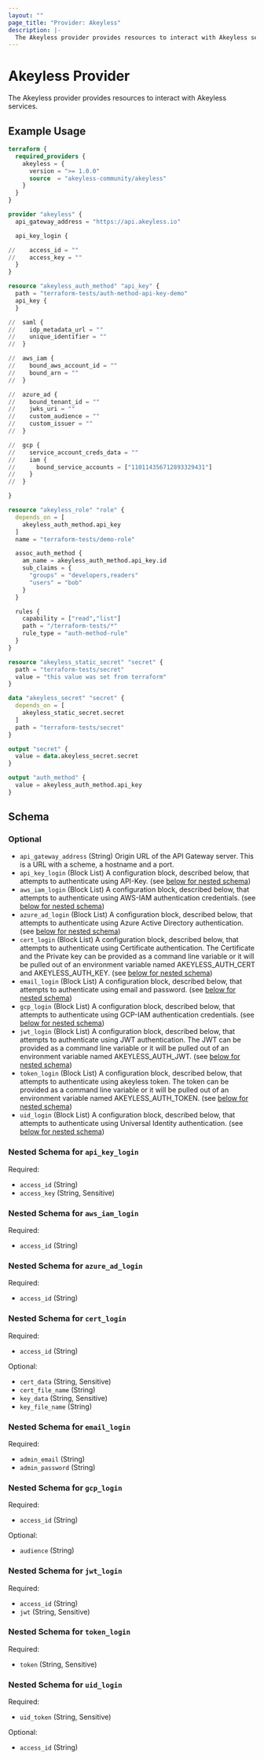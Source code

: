 ```yaml
---
layout: ""
page_title: "Provider: Akeyless"
description: |-
  The Akeyless provider provides resources to interact with Akeyless services.
---
```


# Akeyless Provider

The Akeyless provider provides resources to interact with Akeyless services.

## Example Usage

```terraform
terraform {
  required_providers {
    akeyless = {
      version = ">= 1.0.0"
      source  = "akeyless-community/akeyless"
    }
  }
}

provider "akeyless" {
  api_gateway_address = "https://api.akeyless.io"

  api_key_login {

//    access_id = ""
//    access_key = ""
  }
}

resource "akeyless_auth_method" "api_key" {
  path = "terraform-tests/auth-method-api-key-demo"
  api_key {
  }

//  saml {
//    idp_metadata_url = ""
//    unique_identifier = ""
//  }

//  aws_iam {
//    bound_aws_account_id = ""
//    bound_arn = ""
//  }

//  azure_ad {
//    bound_tenant_id = ""
//    jwks_uri = ""
//    custom_audience = ""
//    custom_issuer = ""
//  }

//  gcp {
//    service_account_creds_data = ""
//    iam {
//      bound_service_accounts = ["110114356712893329431"]
//    }
//  }

}

resource "akeyless_role" "role" {
  depends_on = [
    akeyless_auth_method.api_key
  ]
  name = "terraform-tests/demo-role"

  assoc_auth_method {
    am_name = akeyless_auth_method.api_key.id
    sub_claims = {
      "groups" = "developers,readers"
      "users" = "bob"
    }
  }

  rules {
    capability = ["read","list"]
    path = "/terraform-tests/*"
    rule_type = "auth-method-rule"
  }
}

resource "akeyless_static_secret" "secret" {
  path = "terraform-tests/secret"
  value = "this value was set from terraform"
}

data "akeyless_secret" "secret" {
  depends_on = [
    akeyless_static_secret.secret
  ]
  path = "terraform-tests/secret"
}

output "secret" {
  value = data.akeyless_secret.secret
}

output "auth_method" {
  value = akeyless_auth_method.api_key
}
```

<!-- schema generated by tfplugindocs -->
## Schema

### Optional

- `api_gateway_address` (String) Origin URL of the API Gateway server. This is a URL with a scheme, a hostname and a port.
- `api_key_login` (Block List) A configuration block, described below, that attempts to authenticate using API-Key. (see [below for nested schema](#nestedblock--api_key_login))
- `aws_iam_login` (Block List) A configuration block, described below, that attempts to authenticate using AWS-IAM authentication credentials. (see [below for nested schema](#nestedblock--aws_iam_login))
- `azure_ad_login` (Block List) A configuration block, described below, that attempts to authenticate using Azure Active Directory authentication. (see [below for nested schema](#nestedblock--azure_ad_login))
- `cert_login` (Block List) A configuration block, described below, that attempts to authenticate using Certificate authentication.  The Certificate and the Private key can be provided as a command line variable or it will be pulled out of an environment variable named AKEYLESS_AUTH_CERT and AKEYLESS_AUTH_KEY. (see [below for nested schema](#nestedblock--cert_login))
- `email_login` (Block List) A configuration block, described below, that attempts to authenticate using email and password. (see [below for nested schema](#nestedblock--email_login))
- `gcp_login` (Block List) A configuration block, described below, that attempts to authenticate using GCP-IAM authentication credentials. (see [below for nested schema](#nestedblock--gcp_login))
- `jwt_login` (Block List) A configuration block, described below, that attempts to authenticate using JWT authentication.  The JWT can be provided as a command line variable or it will be pulled out of an environment variable named AKEYLESS_AUTH_JWT. (see [below for nested schema](#nestedblock--jwt_login))
- `token_login` (Block List) A configuration block, described below, that attempts to authenticate using akeyless token. The token can be provided as a command line variable or it will be pulled out of an environment variable named AKEYLESS_AUTH_TOKEN. (see [below for nested schema](#nestedblock--token_login))
- `uid_login` (Block List) A configuration block, described below, that attempts to authenticate using Universal Identity authentication. (see [below for nested schema](#nestedblock--uid_login))

<a id="nestedblock--api_key_login"></a>
### Nested Schema for `api_key_login`

Required:

- `access_id` (String)
- `access_key` (String, Sensitive)


<a id="nestedblock--aws_iam_login"></a>
### Nested Schema for `aws_iam_login`

Required:

- `access_id` (String)


<a id="nestedblock--azure_ad_login"></a>
### Nested Schema for `azure_ad_login`

Required:

- `access_id` (String)


<a id="nestedblock--cert_login"></a>
### Nested Schema for `cert_login`

Required:

- `access_id` (String)

Optional:

- `cert_data` (String, Sensitive)
- `cert_file_name` (String)
- `key_data` (String, Sensitive)
- `key_file_name` (String)


<a id="nestedblock--email_login"></a>
### Nested Schema for `email_login`

Required:

- `admin_email` (String)
- `admin_password` (String)


<a id="nestedblock--gcp_login"></a>
### Nested Schema for `gcp_login`

Required:

- `access_id` (String)

Optional:

- `audience` (String)


<a id="nestedblock--jwt_login"></a>
### Nested Schema for `jwt_login`

Required:

- `access_id` (String)
- `jwt` (String, Sensitive)


<a id="nestedblock--token_login"></a>
### Nested Schema for `token_login`

Required:

- `token` (String, Sensitive)


<a id="nestedblock--uid_login"></a>
### Nested Schema for `uid_login`

Required:

- `uid_token` (String, Sensitive)

Optional:

- `access_id` (String)